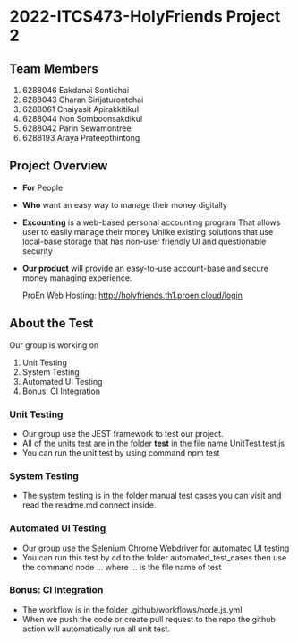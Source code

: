 # 2022-ITCS473-HolyFriends Project 2
## Team Members
1. 6288046	Eakdanai 	Sontichai
2. 6288043	Charan	Sirijaturontchai
3. 6288061	Chaiyasit	Apirakkitikul
4. 6288044	Non	Somboonsakdikul
5. 6288042	Parin 	Sewamontree
6. 6288193	Araya	Prateepthintong

## Project Overview
- **For** People
- **Who** want an easy way to manage their money digitally
- **Excounting** is a web-based personal accounting program
That allows user to easily manage their money
Unlike existing solutions that use local-base storage that has non-user friendly UI and
questionable security
- **Our product** will provide an easy-to-use account-base and secure money managing experience.

  ProEn Web Hosting: http://holyfriends.th1.proen.cloud/login

## About the Test 
Our group is working on 
1. Unit Testing
2. System Testing
3. Automated UI Testing
4. Bonus: CI Integration

### Unit Testing
- Our group use the JEST framework to test our project.
- All of the units test are in the folder __test__ in the file name UnitTest.test.js
- You can run the unit test by using command npm test

### System Testing
- The system testing is in the folder manual test cases you can visit and read the readme.md connect inside.

### Automated UI Testing
- Our group use the Selenium Chrome Webdriver for automated UI testing
- You can run this test by cd to the folder automated_test_cases then use the command node ... where ... is the file name of test

### Bonus: CI Integration
- The workflow is in the folder .github/workflows/node.js.yml
- When we push the code or create pull request to the repo the github action will automatically run all unit test.
